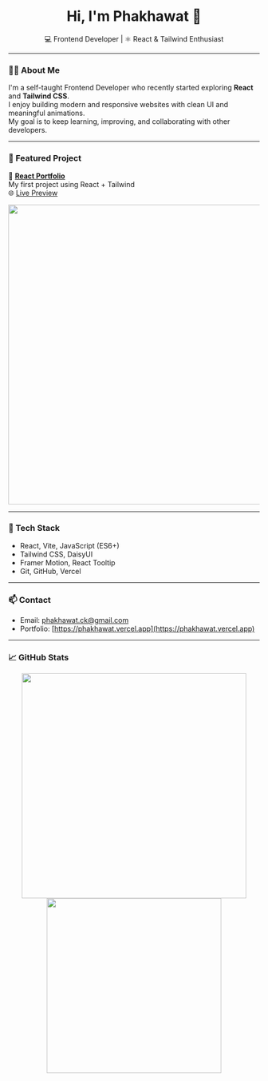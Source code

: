 <h1 align="center">Hi, I'm Phakhawat 👋</h1>

<p align="center">
  💻 Frontend Developer | ⚛️ React & Tailwind Enthusiast  
</p>



---

### 🧑‍💻 About Me

I'm a self-taught Frontend Developer who recently started exploring **React** and **Tailwind CSS**.  
I enjoy building modern and responsive websites with clean UI and meaningful animations.  
My goal is to keep learning, improving, and collaborating with other developers.

---

### 📌 Featured Project

🚀 **[React Portfolio](https://github.com/phakhawat-ck/React_port)**  
My first project using React + Tailwind  
🌐 [Live Preview](https://phakhawat.vercel.app/)

<img src="./React_port/Overview/mac/phakhawat.vercel.app_-front.png" width="600"/>

---

### 🧰 Tech Stack

- React, Vite, JavaScript (ES6+)
- Tailwind CSS, DaisyUI
- Framer Motion, React Tooltip
- Git, GitHub, Vercel

---

### 📫 Contact

- Email: phakhawat.ck@gmail.com 
- Portfolio: [https://phakhawat.vercel.app](https://phakhawat.vercel.app)

---

### 📈 GitHub Stats

<p align="center">
  <img src="https://github-readme-stats.vercel.app/api?username=phakhawat-ck&show_icons=true&theme=radical" width="450"/>
  <img src="https://github-readme-stats.vercel.app/api/top-langs/?username=phakhawat-ck&layout=compact&theme=radical" width="350"/>
</p>
